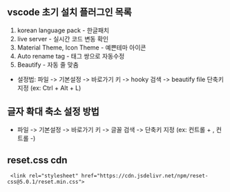 ## vscode 초기 설치 플러그인 목록
1. korean language pack - 한글패치
2. live server - 실시간 코드 변동 확인
3. Material Theme, Icon Theme - 예쁜테마 아이콘
4. Auto rename tag - 태그 쌍으로 자동수정
5. Beautify - 자동 줄 맞춤
- 설정법: 파일 -> 기본설정 -> 바로가기 키 -> hooky 검색 -> beautify file 단축키 지정 (ex: Ctrl + Alt + L)

## 글자 확대 축소 설정 방법
- 파일 -> 기본설정 -> 바로가기 키 ->  글꼴 검색  -> 단축키 지정 (ex: 컨트롤 + , 컨트롤 -)

## reset.css cdn
` <link rel="stylesheet" href="https://cdn.jsdelivr.net/npm/reset-css@5.0.1/reset.min.css">`